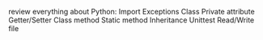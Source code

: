 review everything about Python:
Import
Exceptions
Class
Private attribute
Getter/Setter
Class method
Static method
Inheritance
Unittest
Read/Write file